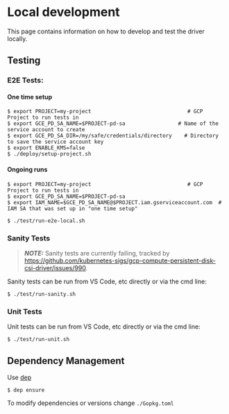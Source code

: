 # Local development
This page contains information on how to develop and test the driver locally.

## Testing

### E2E Tests:

#### One time setup

```console
$ export PROJECT=my-project                               # GCP Project to run tests in
$ export GCE_PD_SA_NAME=$PROJECT-pd-sa                 # Name of the service account to create
$ export GCE_PD_SA_DIR=/my/safe/credentials/directory    # Directory to save the service account key
$ export ENABLE_KMS=false
$ ./deploy/setup-project.sh
```
#### Ongoing runs
```console
$ export PROJECT=my-project                               # GCP Project to run tests in
$ export GCE_PD_SA_NAME=$PROJECT-pd-sa
$ export IAM_NAME=$GCE_PD_SA_NAME@$PROJECT.iam.gserviceaccount.com  # IAM SA that was set up in "one time setup"

$ ./test/run-e2e-local.sh
```

### Sanity Tests
> **_NOTE:_**  Sanity tests are currently failing, tracked by https://github.com/kubernetes-sigs/gcp-compute-persistent-disk-csi-driver/issues/990.

Sanity tests can be run from VS Code, etc directly or via the cmd line:
```
$ ./test/run-sanity.sh
```

### Unit Tests
Unit tests can be run from VS Code, etc directly or via the cmd line:
```
$ ./test/run-unit.sh
```

## Dependency Management

Use [dep](https://github.com/golang/dep)
```
$ dep ensure
```

To modify dependencies or versions change `./Gopkg.toml`
